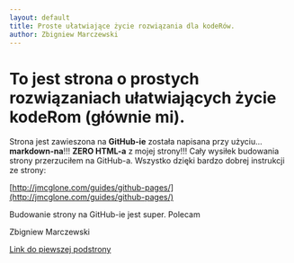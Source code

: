 ```yaml
---
layout: default
title: Proste ułatwiające życie rozwiązania dla kodeRów.
author: Zbigniew Marczewski
---
```


# To jest strona o prostych rozwiązaniach ułatwiających życie kodeRom (głównie mi).

Strona jest zawieszona na __GitHub-ie__ została napisana przy użyciu... __markdown-na__!!!  __ZERO HTML-a__ z mojej strony!!! Cały wysiłek budowania strony przerzuciłem na GitHub-a. Wszystko dzięki bardzo dobrej instrukcji ze strony:

[http://jmcglone.com/guides/github-pages/](http://jmcglone.com/guides/github-pages/)

Budowanie strony na GitHub-ie jest super. Polecam 

Zbigniew Marczewski


[Link do piewszej podstrony](pages/strona_1.html)
